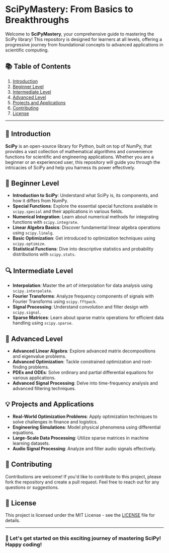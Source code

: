 





























# SciPyMastery: From Basics to Breakthroughs

Welcome to **SciPyMastery**, your comprehensive guide to mastering the SciPy library! This repository is designed for learners at all levels, offering a progressive journey from foundational concepts to advanced applications in scientific computing.

## 📚 Table of Contents

1. [Introduction](#introduction)
2. [Beginner Level](#beginner-level)
3. [Intermediate Level](#intermediate-level)
4. [Advanced Level](#advanced-level)
5. [Projects and Applications](#projects-and-applications)
6. [Contributing](#contributing)
7. [License](#license)

---

## 🌟 Introduction

**SciPy** is an open-source library for Python, built on top of NumPy, that provides a vast collection of mathematical algorithms and convenience functions for scientific and engineering applications. Whether you are a beginner or an experienced user, this repository will guide you through the intricacies of SciPy and help you harness its power effectively.

## 🥇 Beginner Level

- **Introduction to SciPy**: Understand what SciPy is, its components, and how it differs from NumPy.
- **Special Functions**: Explore the essential special functions available in `scipy.special` and their applications in various fields.
- **Numerical Integration**: Learn about numerical methods for integrating functions with `scipy.integrate`.
- **Linear Algebra Basics**: Discover fundamental linear algebra operations using `scipy.linalg`.
- **Basic Optimization**: Get introduced to optimization techniques using `scipy.optimize`.
- **Statistical Functions**: Dive into descriptive statistics and probability distributions with `scipy.stats`.

## 🔍 Intermediate Level

- **Interpolation**: Master the art of interpolation for data analysis using `scipy.interpolate`.
- **Fourier Transforms**: Analyze frequency components of signals with Fourier Transforms using `scipy.fftpack`.
- **Signal Processing**: Understand convolution and filter design with `scipy.signal`.
- **Sparse Matrices**: Learn about sparse matrix operations for efficient data handling using `scipy.sparse`.

## 🚀 Advanced Level

- **Advanced Linear Algebra**: Explore advanced matrix decompositions and eigenvalue problems.
- **Advanced Optimization**: Tackle constrained optimization and root-finding problems.
- **PDEs and ODEs**: Solve ordinary and partial differential equations for various applications.
- **Advanced Signal Processing**: Delve into time-frequency analysis and advanced filtering techniques.

## 💡 Projects and Applications

- **Real-World Optimization Problems**: Apply optimization techniques to solve challenges in finance and logistics.
- **Engineering Simulations**: Model physical phenomena using differential equations.
- **Large-Scale Data Processing**: Utilize sparse matrices in machine learning datasets.
- **Audio Signal Processing**: Analyze and filter audio signals effectively.

## 🤝 Contributing

Contributions are welcome! If you'd like to contribute to this project, please fork the repository and create a pull request. Feel free to reach out for any questions or suggestions.

## 📜 License

This project is licensed under the MIT License - see the [LICENSE](LICENSE) file for details.

---

### 🌈 Let's get started on this exciting journey of mastering SciPy! Happy coding!


